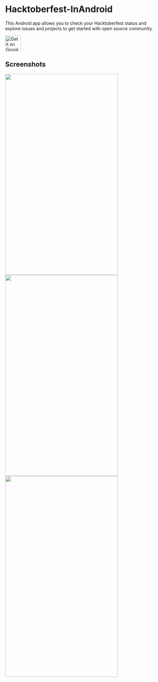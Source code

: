 # Hacktoberfest-InAndroid

This Android app allows you to check your Hacktoberfest status and explore issues 
and projects to get started with open source community.

<a href="https://play.google.com/store/apps/details?id=com.naman14.hacktoberfest&utm_source=global_co&utm_medium=prtnr&utm_content=Mar2515&utm_campaign=PartBadge&pcampaignid=MKT-Other-global-all-co-prtnr-py-PartBadge-Mar2515-1"><img alt="Get it on Google Play" src="https://play.google.com/intl/en_us/badges/images/generic/en-play-badge.png" height=50px/></a>

## Screenshots

<img src="https://raw.githubusercontent.com/naman14/Hacktoberfest-Android/master/screenshots/screenshot1.png" width="360" height="640">
<img src="https://raw.githubusercontent.com/naman14/Hacktoberfest-Android/master/screenshots/screenshot2.png" width="360" height="640">
<img src="https://raw.githubusercontent.com/naman14/Hacktoberfest-Android/master/screenshots/screenshot3.png" width="360" height="640">
